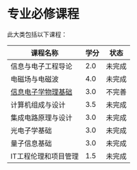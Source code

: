 # 专业必修课程

此大类包括以下课程：

| 课程名称 | 学分 | 状态 |
| --- | --- | --- |
| 信息与电⼦⼯程导论 | 2.0 | 未完成 |
| 电磁场与电磁波 | 4.0 | 未完成 |
| [信息电⼦学物理基础](信电物.md) | 3.0 | 不完善 |
| 计算机组成与设计 | 3.5 | 未完成 |
| 集成电路原理与设计 | 3.0 | 未完成 |
| 光电子学基础 | 3.0 | 未完成 |
| 量子信息基础 | 3.0 | 未完成 |
| IT工程伦理和项⽬管理 | 1.5 | 未完成 |